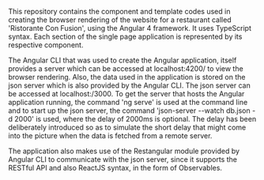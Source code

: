 This repository contains the component and template codes used in creating the browser rendering of the website for a restaurant called 'Ristorante Con Fusion', using the Angular 4 framework. It uses TypeScript syntax. Each section of the single page application is represented by its respective component.

The Angular CLI that was used to create the Angular application, itself provides a server which can be accessed at localhost:4200/ to view the browser rendering. Also, the data used in the application is stored on the json server which is also provided by the Angular CLI. The json server can be accessed at localhost:/3000. To get the server that hosts the Angular application running, the command 'ng serve' is used at the command line and to start up the json server, the command 'json-server --watch db.json -d 2000' is used, where the delay of 2000ms is optional. The delay has been deliberately introduced so as to simulate the short delay that might come into the picture when the data is fetched from a remote server.

The application also makes use of the Restangular module provided by Angular CLI to communicate with the json server, since it supports the RESTful API and also ReactJS syntax, in the form of Observables.
